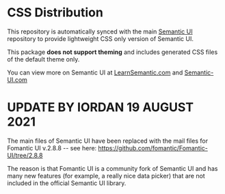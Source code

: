 # CSS  Distribution

This repository is automatically synced with the main [Semantic UI](https://github.com/Semantic-Org/Semantic-UI) repository to provide lightweight CSS only version of Semantic UI.

This package **does not support theming** and includes generated CSS files of the default theme only.

You can view more on Semantic UI at [LearnSemantic.com](http://www.learnsemantic.com) and [Semantic-UI.com](http://www.semantic-ui.com)




# UPDATE BY IORDAN 19 AUGUST 2021

The main files of Semantic UI have been replaced with the mail files for Fomantic UI v.2.8.8 -- see here: https://github.com/fomantic/Fomantic-UI/tree/2.8.8

The reason is that Fomantic UI is a community fork of Semantic UI and has many new features (for example, a really nice data picker) that are not included in the official Semantic UI library.